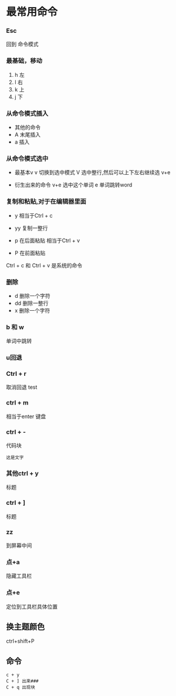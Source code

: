 # 最常用命令
### Esc
回到 命令模式

### 最基础，移动
1. h 左
2. l 右
3. k 上
4. j 下

### 从命令模式插入
- 其他的命令
- A 末尾插入
- a 插入 

### 从命令模式选中
- 最基本v
v 切换到选中模式 V  选中整行,然后可以上下左右继续选 v+e 

- 衍生出来的命令 v+e 选中这个单词
e 单词跳转word

### 复制和粘贴,对于在编辑器里面
- y 相当于Ctrl + c
- yy 复制一整行

- p 在后面粘贴 相当于Ctrl + v 
- P 在前面粘贴

Ctrl + c 和 Ctrl + v 是系统的命令

### 删除
- d 删除一个字符
- dd 删除一整行
- x 删除一个字符

### b 和 w
单词中跳转

### u回退

### Ctrl + r
取消回退
test

### ctrl + m
相当于enter 键盘

### ctrl + -
代码块
```
这是文字
```

### 其他ctrl + y
标题

### ctrl + ]
标题

### zz
到屏幕中间
### 点+a
隐藏工具栏
### 点+e
定位到工具栏具体位置
## 换主题颜色
ctrl+shift+P
## 命令
```
c + y
C + ] 出来###
C + q 出现块
```